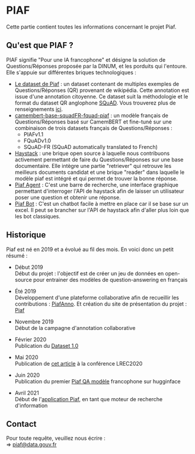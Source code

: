 # PIAF

Cette partie contient toutes les informations concernant le projet Piaf.


## Qu'est que PIAF ?
PIAF signifie "Pour une IA francophone" et désigne la solution de Questions/Réponses proposée par la DINUM, et les porduits qui l'entoure. Elle s'appuie sur différentes briques technologiques :

* [Le dataset de Piaf](https://www.data.gouv.fr/fr/datasets/piaf-le-dataset-francophone-de-questions-reponses/) : un dataset contenant de multiples exemples de Questions/Réponses (QR) provenant de wikipédia. Cette annotation est issue d'une annotation citoyenne. Ce dataset suit la méthodologie et le format du dataset QR anglophone [SQuAD](https://rajpurkar.github.io/SQuAD-explorer/). Vous trouverez plus de renseignements [ici](https://piaf.etalab.studio/).
* [camembert-base-squadFR-fquad-piaf](https://huggingface.co/etalab-ia/camembert-base-squadFR-fquad-piaf) : un modèle français de Questions/Réponses basé sur CamemBERT et fine-tuné sur une combinaison de trois datasets français de Questions/Réponses :
    * PIAFv1.1
    * FQuADv1.0
    * SQuAD-FR (SQuAD automatically translated to French)
* [Haystack](https://github.com/deepset-ai/haystack) : une brique open source à laquelle nous contribuons activement permettant de faire du Questions/Réponses sur une base documentaire. Elle intègre une partie "retriever" qui retrouve les meilleurs documents candidat et une brique "reader" dans laquelle le modèle piaf est intégré et qui permet de trouver la bonne réponse.
* [Piaf Agent](https://piaf.datascience.etalab.studio/piafagent/) :  C'est une barre de recherche, une interface graphique permettant d'interroger l'API de haystack afin de laisser un utilisateur poser une question et obtenir une réponse.
* [Piaf Bot](https://piafbot.chatbot.fabnum.fr/) : C'est un chatbot facile à mettre en place car il se base sur un excel. Il peut se brancher sur l'API de haystack afin d'aller plus loin que les bot classiques.


## Historique

Piaf est né en 2019 et a évolué au fil des mois. En voici donc un petit résumé :  
- Début 2019  
Début du projet : l'objectif est de créer un jeu de données en open-source pour entrainer des modèles de question-answering en français
- Été 2019  
Développement d'une plateforme collaborative afin de recueillir les contributions : [PiafAnno](https://github.com/etalab/piaf). Et création du site de présentation du projet : [Piaf](https://piaf.etalab.studio/)
- Novembre 2019  
Début de la campagne d'annotation collaborative
- Février 2020  
Publication du [Dataset 1.0](https://github.com/etalab-ia/piaf-code/raw/master/piaf-v1.0.json)
- Mai 2020   
Publication de [cet article](https://arxiv.org/abs/2007.00968) à la conférence LREC2020
- Juin 2020  
Publication du premier [Piaf QA modèle](https://huggingface.co/etalab-ia/camembert-base-squadFR-fquad-piaf) francophone sur hugginface  

- Avril 2021   
Début de l'[application Piaf](https://piaf.etalab.studio/application-piaf/), en tant que moteur de recherche d'information

## Contact
Pour toute requête, veuillez nous écrire :  
=> piaf@data.gouv.fr

